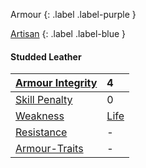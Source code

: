 
Armour
{: .label .label-purple }

[Artisan](Game/Designing-Armour#Artisan)
{: .label .label-blue }

#### Studded Leather

| [Armour Integrity](Game/Core/Armour#Armour%20Integrity)    | 4                             |
| :--------------------------------------------------------- | :---------------------------- |
| [Skill Penalty](Game/Core/Armour#Skill%20Penalty)          | 0                             |
| [Weakness](Game/Core/Armour#Weakness%20and%20Resistance)   | [Life](Game/Core/Injury#Life) |
| [Resistance](Game/Core/Armour#Weakness%20and%20Resistance) | -                             |
| [Armour-Traits](Game/Core/Armour-Traits)                   | -                             |
